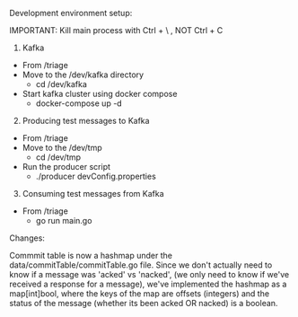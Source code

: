 Development environment setup:

IMPORTANT: Kill main process with Ctrl + \ , NOT Ctrl + C

1. Kafka
  - From /triage
  - Move to the /dev/kafka directory
    - cd /dev/kafka
  - Start kafka cluster using docker compose
    - docker-compose up -d

2. Producing test messages to Kafka
  - From /triage
  - Move to the /dev/tmp
    - cd /dev/tmp
  - Run the producer script
    - ./producer devConfig.properties

3. Consuming test messages from Kafka
  - From /triage
    - go run main.go


Changes:

Commmit table is now a hashmap under the data/commitTable/commitTable.go file. Since we don't actually need to know
if a message was 'acked' vs 'nacked', (we only need to know if we've received a response for a message), we've implemented
the hashmap as a map[int]bool, where the keys of the map are offsets (integers) and the status of the message (whether its been acked OR nacked) is a boolean.

